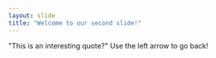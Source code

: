 ```yaml
---
layout: slide
title: "Welcome to our second slide!"
---
```

"This is an interesting quote?"
Use the left arrow to go back!
